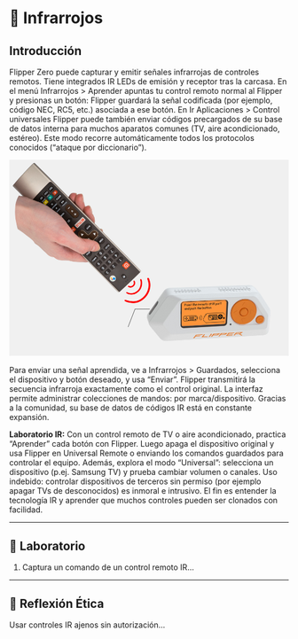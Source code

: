 # 📡 Infrarrojos

## Introducción
Flipper Zero puede capturar y emitir señales infrarrojas de controles remotos. Tiene integrados IR LEDs de emisión y receptor tras la carcasa. En el menú Infrarrojos > Aprender apuntas tu control remoto normal al Flipper y presionas un botón: Flipper guardará la señal codificada (por ejemplo, código NEC, RC5, etc.) asociada a ese botón. En Ir Aplicaciones > Control universales Flipper puede también enviar códigos precargados de su base de datos interna para muchos aparatos comunes (TV, aire acondicionado, estéreo). Este modo recorre automáticamente todos los protocolos conocidos (“ataque por diccionario”).

![plot](https://github.com/speinador/Curso_Flipper_Zero/blob/main/img/Infrarrojos.png)

Para enviar una señal aprendida, ve a Infrarrojos > Guardados, selecciona el dispositivo y botón deseado, y usa “Enviar”. Flipper transmitirá la secuencia infrarroja exactamente como el control original. La interfaz permite administrar colecciones de mandos: por marca/dispositivo. Gracias a la comunidad, su base de datos de códigos IR está en constante expansión.

**Laboratorio IR:** Con un control remoto de TV o aire acondicionado, practica “Aprender” cada botón con Flipper. Luego apaga el dispositivo original y usa Flipper en Universal Remote o enviando los comandos guardados para controlar el equipo. Además, explora el modo “Universal”: selecciona un dispositivo (p.ej. Samsung TV) y prueba cambiar volumen o canales. Uso indebido: controlar dispositivos de terceros sin permiso (por ejemplo apagar TVs de desconocidos) es inmoral e intrusivo. El fin es entender la tecnología IR y aprender que muchos controles pueden ser clonados con facilidad.

---
## 🧪 Laboratorio
1. Captura un comando de un control remoto IR...

---
## 🤔 Reflexión Ética
Usar controles IR ajenos sin autorización...
